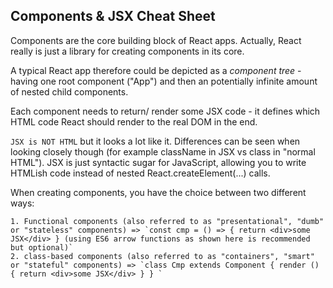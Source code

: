 ##  Components & JSX Cheat Sheet

Components are the core building block of React apps. Actually, React really is just a library for creating components in its core.

A typical React app therefore could be depicted as a *component tree* - having one root component ("App") and then an potentially infinite amount of nested child components.

Each component needs to return/ render some JSX code - it defines which HTML code React should render to the real DOM in the end.

`JSX is NOT HTML` but it looks a lot like it. Differences can be seen when looking closely though (for example className in JSX vs class in "normal HTML"). JSX is just syntactic sugar for JavaScript, allowing you to write HTMLish code instead of nested React.createElement(...) calls.

When creating components, you have the choice between two different ways:

```
1. Functional components (also referred to as "presentational", "dumb" or "stateless" components) => `const cmp = () => { return <div>some JSX</div> } (using ES6 arrow functions as shown here is recommended but optional)`
2. class-based components (also referred to as "containers", "smart" or "stateful" components) => `class Cmp extends Component { render () { return <div>some JSX</div> } } `
```
